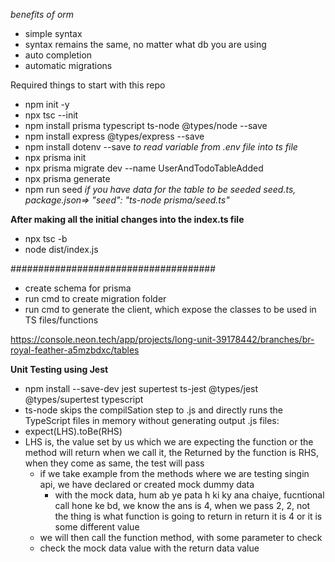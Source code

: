 *benefits of orm*

- simple syntax
- syntax remains the same, no matter what db you are using
- auto completion
- automatic migrations

Required things to start with this repo

- npm init -y
- npx tsc --init
- npm install prisma typescript ts-node @types/node --save
- npm install express @types/express --save
- npm install dotenv --save *to read variable from .env file into ts file*
- npx prisma init
- npx prisma migrate dev --name UserAndTodoTableAdded
- npx prisma generate
- npm run seed *if you have data for the table to be seeded seed.ts, package.json=> "seed": "ts-node prisma/seed.ts"*
  

**After making all the initial changes into the index.ts file**
- npx tsc -b
- node dist/index.js

#####################################

- create schema for prisma
- run cmd to create migration folder
- run cmd to generate the client, which expose the classes to be used in TS files/functions


https://console.neon.tech/app/projects/long-unit-39178442/branches/br-royal-feather-a5mzbdxc/tables

**Unit Testing using Jest**

 - npm install --save-dev jest supertest ts-jest @types/jest @types/supertest typescript                                                                                                                                                
- ts-node skips the compilSation step to .js and directly runs the TypeScript files in memory without generating output .js files:
- expect(LHS).toBe(RHS)
- LHS is, the value set by us which we are expecting the function or the method will return when we call it, the Returned by the function is RHS, when they come as same, the test will pass
  - if we take example from the methods where we are testing singin api, we have declared or created mock dummy data 
    - with the mock data, hum ab ye pata h ki ky ana chaiye, fucntional call hone ke bd, we know the ans is 4, when we pass 2, 2, not the thing is what function is going to return in return it is 4 or it is some different value
  - we will then call the function method, with some parameter to check
  - check the mock data value with the return data value